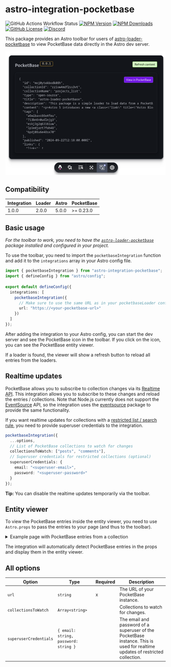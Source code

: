# astro-integration-pocketbase

![GitHub Actions Workflow Status](https://img.shields.io/github/actions/workflow/status/pawcoding/astro-integration-pocketbase/release.yaml?style=flat-square)
[![NPM Version](https://img.shields.io/npm/v/astro-integration-pocketbase?style=flat-square)](https://www.npmjs.com/package/astro-integration-pocketbase)
[![NPM Downloads](https://img.shields.io/npm/dw/astro-integration-pocketbase?style=flat-square)](https://www.npmjs.com/package/astro-integration-pocketbase)
[![GitHub License](https://img.shields.io/github/license/pawcoding/astro-integration-pocketbase?style=flat-square)](https://github.com/pawcoding/astro-integration-pocketbase/blob/master/LICENSE)
[![Discord](https://img.shields.io/discord/484669557747875862?style=flat-square&label=Discord)](https://discord.gg/GzgTh4hxrx)

This package provides an Astro toolbar for users of [astro-loader-pocketbase](https://github.com/pawcoding/astro-loader-pocketbase) to view PocketBase data directly in the Astro dev server.

![PocketBase Toolbar](/assets/toolbar.png)

## Compatibility

| Integration | Loader | Astro | PocketBase |
| ----------- | ------ | ----- | ---------- |
| 1.0.0       | 2.0.0  | 5.0.0 | >= 0.23.0  |

## Basic usage

_For the toolbar to work, you need to have the [`astro-loader-pocketbase`](https://www.npmjs.com/package/astro-loader-pocketbase) package installed and configured in your project._

To use the toolbar, you need to import the `pocketbaseIntegration` function and add it to the `integrations` array in your Astro config file.

```ts
import { pocketbaseIntegration } from "astro-integration-pocketbase";
import { defineConfig } from "astro/config";

export default defineConfig({
  integrations: [
    pocketbaseIntegration({
      // Make sure to use the same URL as in your pocketbaseLoader configuration
      url: "https://<your-pocketbase-url>"
    })
  ]
});
```

After adding the integration to your Astro config, you can start the dev server and see the PocketBase icon in the toolbar.
If you click on the icon, you can see the PocketBase entity viewer.

If a loader is found, the viewer will show a refresh button to reload all entries from the loaders.

## Realtime updates

PocketBase allows you to subscribe to collection changes via its [Realtime API](https://pocketbase.io/docs/api-realtime/).
This integration allows you to subscribe to these changes and reload the entries / collections.
Note that Node.js currently does not support the [EventSource](https://developer.mozilla.org/en-US/docs/Web/API/EventSource) API, so the integration uses the [eventsource](https://www.npmjs.com/package/eventsource) package to provide the same functionality.

If you want realtime updates for collections with a [restricted list / search rule](https://pocketbase.io/docs/api-rules-and-filters/), you need to provide superuser credentials to the integration.

```ts
pocketbaseIntegration({
  ...options,
  // List of PocketBase collections to watch for changes
  collectionsToWatch: ["posts", "comments"],
  // Superuser credentials for restricted collections (optional)
  superuserCredentials: {
    email: "<superuser-email>",
    password: "<superuser-password>"
  }
});
```

**Tip:** You can disable the realtime updates temporarily via the toolbar.

## Entity viewer

To view the PocketBase entries inside the entity viewer, you need to use `Astro.props` to pass the entries to your page (and thus to the toolbar).

<details>
  <summary>
    Example page with PocketBase entries from a collection
  </summary>

```astro
---
import { render, getCollection } from "astro:content";
import type { CollectionEntry } from "astro:content";

interface Props {
  entry: CollectionEntry<"<your-collection">
}

export async function getStaticPaths() {
  const entries = await getCollection("<your-collection>");
  return entries.map((entry) => ({
    params: { id: entry.id },
    props: { entry },
  }));
}

const { entry } = Astro.props;
const { Content } = await render(entry);
---

<article>
  <h1>{entry.data.title}</h1>
  <Content />
</article>
```

</details>

The integration will automatically detect PocketBase entries in the props and display them in the entity viewer.

## All options

| Option                 | Type                                  | Required | Description                                                                                                                   |
| ---------------------- | ------------------------------------- | -------- | ----------------------------------------------------------------------------------------------------------------------------- |
| `url`                  | `string`                              | x        | The URL of your PocketBase instance.                                                                                          |
| `collectionsToWatch`   | `Array<string>`                       |          | Collections to watch for changes.                                                                                             |
| `superuserCredentials` | `{ email: string, password: string }` |          | The email and password of a superuser of the PocketBase instance. This is used for realtime updates of restricted collection. |
